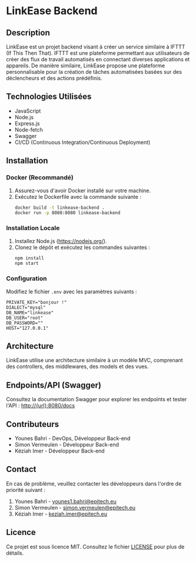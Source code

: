 # LinkEase Backend

## Description

LinkEase est un projet backend visant à créer un service similaire à IFTTT (If This Then That). IFTTT est une plateforme permettant aux utilisateurs de créer des flux de travail automatisés en connectant diverses applications et appareils. De manière similaire, LinkEase propose une plateforme personnalisable pour la création de tâches automatisées basées sur des déclencheurs et des actions prédéfinis.

## Technologies Utilisées

- JavaScript
- Node.js
- Express.js
- Node-fetch
- Swagger
- CI/CD (Continuous Integration/Continuous Deployment)

## Installation

### Docker (Recommandé)

1. Assurez-vous d'avoir Docker installé sur votre machine.
2. Exécutez le Dockerfile avec la commande suivante :
    ```bash
    docker build -t linkease-backend .
    docker run -p 8080:8080 linkease-backend
    ```

### Installation Locale

1. Installez Node.js (https://nodejs.org/).
2. Clonez le dépôt et exécutez les commandes suivantes :
    ```bash
    npm install
    npm start
    ```

### Configuration

Modifiez le fichier `.env` avec les paramètres suivants :
```env
PRIVATE_KEY="bonjour !"
DIALECT="mysql"
DB_NAME="linkease"
DB_USER="root"
DB_PASSWORD=""
HOST="127.0.0.1"
```

## Architecture

LinkEase utilise une architecture similaire à un modèle MVC, comprenant des controllers, des middlewares, des models et des vues.

## Endpoints/API (Swagger)

Consultez la documentation Swagger pour explorer les endpoints et tester l'API : [http://{url}:8080/docs](http://{url}:8080/docs)

## Contributeurs

- Younes Bahri - DevOps, Développeur Back-end
- Simon Vermeulen - Développeur Back-end
- Kéziah Imer - Développeur Back-end

## Contact

En cas de problème, veuillez contacter les développeurs dans l'ordre de priorité suivant :

1. Younes Bahri - younes1.bahri@epitech.eu
2. Simon Vermeulen - simon.vermeulen@epitech.eu
3. Kéziah Imer - keziah.imer@epitech.eu

## Licence

Ce projet est sous licence MIT. Consultez le fichier [LICENSE](LICENSE) pour plus de détails.
